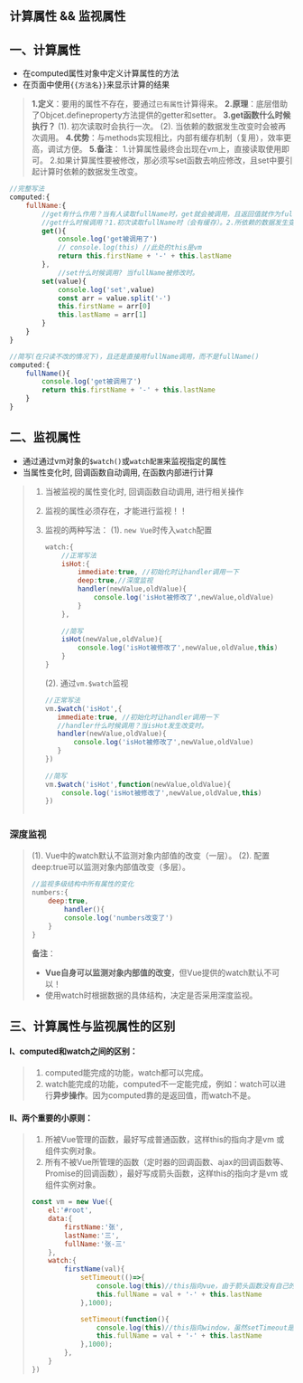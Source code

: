 ## 计算属性 && 监视属性

## 一、计算属性

- 在computed属性对象中定义计算属性的方法
- 在页面中使用`{{方法名}}`来显示计算的结果

> **1.定义**：要用的属性不存在，要通过`已有属性`计算得来。
> **2.原理**：底层借助了Objcet.defineproperty方法提供的getter和setter。
> **3.get函数什么时候执行？**
> (1). 初次读取时会执行一次。
> (2). 当依赖的数据发生改变时会被再次调用。
> **4.优势**：与methods实现相比，内部有缓存机制（复用），效率更高，调试方便。
> **5.备注**：
> 1.计算属性最终会出现在vm上，直接读取使用即可。
> 2.如果计算属性要被修改，那必须写set函数去响应修改，且set中要引起计算时依赖的数据发生改变。

```js
//完整写法
computed:{
    fullName:{
        //get有什么作用？当有人读取fullName时，get就会被调用，且返回值就作为fullName的值
        //get什么时候调用？1.初次读取fullName时（会有缓存）。2.所依赖的数据发生变化时。
        get(){
            console.log('get被调用了')
            // console.log(this) //此处的this是vm
            return this.firstName + '-' + this.lastName
        },
            //set什么时候调用? 当fullName被修改时。
        set(value){
            console.log('set',value)
            const arr = value.split('-')
            this.firstName = arr[0]
            this.lastName = arr[1]
        }
    }
}

//简写(在只读不改的情况下)，且还是直接用fullName调用，而不是fullName()
computed:{
    fullName(){
        console.log('get被调用了')
        return this.firstName + '-' + this.lastName
    }
}
```



## 二、监视属性

- 通过通过vm对象的`$watch()`或`watch配置`来监视指定的属性
- 当属性变化时, 回调函数自动调用, 在函数内部进行计算

> 1. 当被监视的属性变化时, 回调函数自动调用, 进行相关操作
>
> 2. 监视的属性必须存在，才能进行监视！！
>
> 3. 监视的两种写法：
>    (1). `new Vue`时传入`watch`配置
>
>    ```js
>    watch:{
>        //正常写法
>        isHot:{
>            immediate:true, //初始化时让handler调用一下
>            deep:true,//深度监视
>            handler(newValue,oldValue){
>                console.log('isHot被修改了',newValue,oldValue)
>            }
>        },
>                  
>        //简写
>        isHot(newValue,oldValue){
>            console.log('isHot被修改了',newValue,oldValue,this)
>        } 
>    }
>    ```
>
>    (2). 通过`vm.$watch`监视
>
>    ```js
>    //正常写法
>    vm.$watch('isHot',{
>    	immediate:true, //初始化时让handler调用一下
>    	//handler什么时候调用？当isHot发生改变时。
>    	handler(newValue,oldValue){
>    		console.log('isHot被修改了',newValue,oldValue)
>    	}
>    })
>          
>    //简写
>    vm.$watch('isHot',function(newValue,oldValue){
>        console.log('isHot被修改了',newValue,oldValue,this)
>    }) 
>          
>    ```



### 深度监视

> (1). Vue中的watch默认不监测对象内部值的改变（一层）。
> (2). 配置deep:true可以监测对象内部值改变（多层）。
>
> ```js
> //监视多级结构中所有属性的变化
> numbers:{
>     deep:true,
>         handler(){
>         console.log('numbers改变了')
>     }
> }
> ```
>
> **备注**：
>
> -  **Vue自身可以监测对象内部值的改变**，但Vue提供的watch默认不可以！
> - 使用watch时根据数据的具体结构，决定是否采用深度监视。



## 三、计算属性与监视属性的区别

#### Ⅰ、computed和watch之间的区别：

> 1. computed能完成的功能，watch都可以完成。
> 2. watch能完成的功能，computed不一定能完成，例如：watch可以进行**异步操作**。因为computed靠的是返回值，而watch不是。

#### Ⅱ、两个重要的小原则：

> 1. 所被Vue管理的函数，最好写成普通函数，这样this的指向才是vm 或 组件实例对象。
> 2. 所有不被Vue所管理的函数（定时器的回调函数、ajax的回调函数等、Promise的回调函数），最好写成箭头函数，这样this的指向才是vm 或 组件实例对象。
>
> ```js
> const vm = new Vue({
>     el:'#root',
>     data:{
>         firstName:'张',
>         lastName:'三',
>         fullName:'张-三'
>     },
>     watch:{
>         firstName(val){
>             setTimeout(()=>{
>                 console.log(this)//this指向vue，由于箭头函数没有自己的this，所以会往外找，即firstName的                           this，而firstName是Vue管理的普通函数，因此firstName的this指向vm。
>                 this.fullName = val + '-' + this.lastName
>             },1000);
> 
>             setTimeout(function(){
>                 console.log(this)//this指向window，虽然setTimeout是在vm中的firstName中开启的，但是定时                         器指定的回调是js引擎调用的，被指定为window。
>                 this.fullName = val + '-' + this.lastName
>             },1000);
>         },
>     }
> })
> ```

